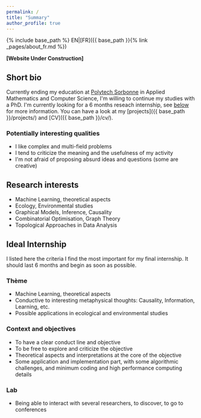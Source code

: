 ```yaml
---
permalink: /
title: "Summary"
author_profile: true
---
```

{% include base_path %}
EN|[FR]({{ base_path }}{% link _pages/about_fr.md %})


**[Website Under Construction]**

## Short bio
Currently ending my education at [Polytech Sorbonne](https://www.polytech.sorbonne-universite.fr/formations/mathematiques-appliques-et-informatique) in Applied Mathematics and Computer Science, I'm willing to continue my studies with a PhD. I'm currently looking for a 6 months reseach internship, see [below](#ideal-internship) for more information. You can have a look at my [projects]({{ base_path }}/projects/) and [CV]({{ base_path }}/cv/).

### Potentially interesting qualities
* I like complex and multi-field problems
* I tend to criticize the meaning and the usefulness of my activity
* I'm not afraid of proposing absurd ideas and questions (some are creative)

## Research interests
* Machine Learning, theoretical aspects
* Ecology, Environmental studies
* Graphical Models, Inference, Causality
* Combinatorial Optimisation, Graph Theory
* Topological Approaches in Data Analysis


## Ideal Internship
I listed here the criteria I find the most important for my final internship. It should last 6 months and begin as soon as possible.

### Thème
* Machine Learning, theoretical aspects
* Conductive to interesting metaphysical thoughts: Causality, Information, Learning, etc.
* Possible applications in ecological and environmental studies

### Context and objectives
* To have a clear conduct line and objective
* To be free to explore and criticize the objective
* Theoretical aspects and interpretations at the core of the objective
* Some application and implementation part, with some algorithmic challenges, and minimum coding and high performance computing details

### Lab
<!-- * Une ville agréable et riche à découvrir, Toulouse, Lyon, Nancy, Grenoble
* Laboratoire accessible en vélo
* Travail en présentiel, avec quelque flexibilité -->
* Being able to interact with several researchers, to discover, to go to conferences

<!-- ### Divers
* Éviter d'être financé par des organisations louches (industries d'armement, finance, acquisition de données personelles, etc.) -->
